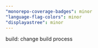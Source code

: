 ```yaml
---
"monorepo-coverage-badges": minor
"language-flag-colors": minor
"displayastree": minor
---
```


build: change build process
